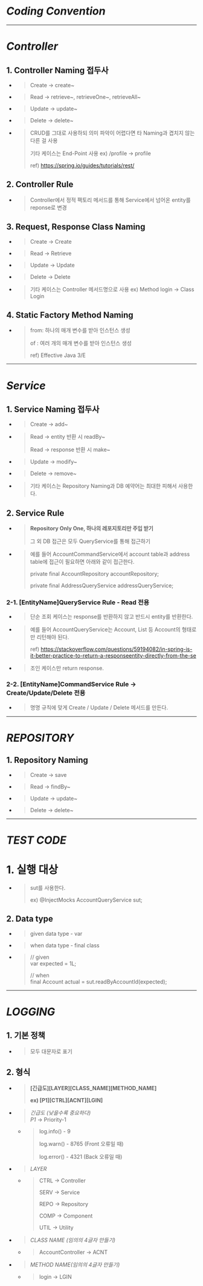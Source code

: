 # *Coding Convention*

---

# *Controller*
## 1. Controller Naming 접두사
* > Create -> create~
* > Read   -> retrieve~, retrieveOne~, retrieveAll~
* > Update -> update~
* > Delete -> delete~
* > CRUD를 그대로 사용하되 의미 파악이 어렵다면 타 Naming과 겹치지 않는 다른 걸 사용
  > 
  >  기타 케이스는 End-Point 사용 ex) /profile -> profile
  >
  > ref) https://spring.io/guides/tutorials/rest/

## 2. Controller Rule
* > Controller에서 정적 팩토리 메서드를 통해 Service에서 넘어온 entity를 reponse로 변경

## 3. Request, Response Class Naming
* > Create -> Create
* > Read   -> Retrieve
* > Update -> Update
* > Delete -> Delete
* > 기타 케이스는 Controller 메서드명으로 사용 ex) Method login -> Class Login

## 4. Static Factory Method Naming
* > from: 하나의 매개 변수를 받아 인스턴스 생성
  > 
  > of  : 여러 개의 매개 변수를 받아 인스턴스 생성
  > 
  > ref) Effective Java 3/E
---

# *Service*

## 1. Service Naming 접두사
* > Create -> add~
* > Read   -> entity 반환 시 readBy~  
  > 
  > Read   -> response 반환 시 make~ 
* > Update -> modify~
* > Delete -> remove~
* > 기타 케이스는 Repository Naming과 DB 예약어는 최대한 피해서 사용한다.

## 2. Service Rule
* > ****Repository Only One, 하나의 레포지토리만 주입 받기**** 
  > 
  > 그 외 DB 접근은 모두 QueryService를 통해 접근하기 
* > 예를 들어 AccountCommandService에서 account table과 address table에 접근이 필요하면 아래와 같이 접근한다.
  > 
  > private final AccountRepository accountRepository;
  >
  > private final AddressQueryService addressQueryService;

### 2-1. [EntityName]QueryService Rule - Read 전용
* > 단순 조회 케이스는 response를 반환하지 않고 반드시 entity를 반환한다. 
* > 예를 들어 AccountQueryService는 Account, List<Account> 등 Account의 형태로만 리턴해야 된다. 
  > 
  > ref) https://stackoverflow.com/questions/59194082/in-spring-is-it-better-practice-to-return-a-responseentity-directly-from-the-se
* > 조인 케이스만 return response.

### 2-2. [EntityName]CommandService Rule -> Create/Update/Delete 전용
* > 명명 규칙에 맞게 Create / Update / Delete 메서드를 만든다.
---

# *REPOSITORY*

## 1. Repository Naming
* > Create -> save
* > Read   -> findBy~
* > Update -> update~
* > Delete -> delete~
---

# *TEST CODE*

# 1. 실행 대상
* > sut를 사용한다.
  > 
  > ex) @InjectMocks AccountQueryService sut;

## 2. Data type
* > given data type - var
* > when data type - final class
  
* > // given \
  > var expected = 1L;
  >  
  > // when \
  > final Account actual = sut.readByAccountId(expected);
---

# *LOGGING*

## 1. 기본 정책
* > 모두 대문자로 표기

## 2. 형식
* > **[긴급도][LAYER][CLASS_NAME][METHOD_NAME]**
  > 
  > **ex) [P1][CTRL][ACNT][LGIN]**

* > *긴급도 (낮을수록 중요하다)* \
  > *P1* -> Priority-1

  * > log.info() - 9 
    > 
    > log.warn() - 8765 (Front 오류일 때)
    > 
    > log.error() - 4321 (Back 오류일 때)

* > *LAYER*
  * > CTRL -> Controller
    > 
    > SERV -> Service
    > 
    > REPO -> Repository
    > 
    > COMP -> Component
    > 
    > UTIL -> Utility

* > *CLASS NAME (임의의 4글자 만들기)* 
  * > AccountController -> ACNT 
    
* > *METHOD NAME(임의의 4글자 만들기)*
  * > login -> LGIN 
